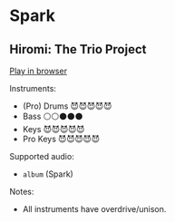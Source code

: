 # Spark

## Hiromi: The Trio Project


[Play in browser](http://pages.cs.wisc.edu/~tolly/customs/hiromi-uehara/spark)

Instruments:

  * (Pro) Drums 😈😈😈😈😈
  * Bass ⚪️⚪️⚫️⚫️⚫️
  * Keys 😈😈😈😈😈
  * Pro Keys 😈😈😈😈😈

Supported audio:

  * `album` (Spark)

Notes:

  * All instruments have overdrive/unison.


